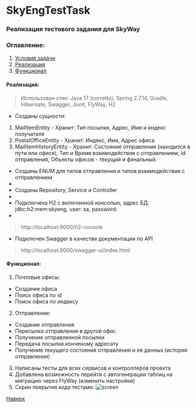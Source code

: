# SkyEngTestTask

### Реализация тестового задания для SkyWay
### Оглавление:
1) [Условия задачи](https://skyengpublic.notion.site/Junior-Java-b5e09e32bb0f495ba67791776a3e54f9/ "Ссылка на ТЗ")
2) [Реализация](#реализация)
3) [Функционал](#функционал)

#### Реализация:
> Использован стек: Java 17 (corretto), Spring 2.7.14, Gradle, Hibernate, Swagger, Junit, FlyWay, H2
* Созданы сущности: 
1) MailItemEntity - Хранит: Тип посылки, Адрес, Имя и индекс получателя
2) PostalOfficeEntity - Хранит: Индекс, Имя, Адрес  офиса
3) MailItemHistoryEntity - Хранит: Состояние отправления (находится в пути или офисе), Тип и Время взаимодействия 
с отправлением, id отправления, Объекты офисов - текущий и финальный.

* Созданы ENUM для типов отправления и типов взаимодействия с отправлением
* 
* Созданы Repository, Service и Controller
* 
* Подключена H2 с включенной консолью, адрес БД: jdbc:h2:mem:skyeng, user: sa, password:
*
> http://localhost:9000/h2-console

* Подключен Swagger в качестве документации по API
> http://localhost:9000/swagger-ui/index.html
 
 #### Функционал:
1) Почтовые офисы:
* Создание офиса
* Поиск офиса по id
* Поиск офиса по индексу
2) Отправление:
* Создание отправления
* Пересылка отправления в другой офис
* Получение отправленной посылки
* Передача посылки конченому адресату
* Получение текущего состояния отправления и ее данных (история отправления)
3) Написаны тесты для всех сервисов и контроллеров проекта
4) Добавлена возможность перейти с автогенерации таблиц на миграцию через FlyWay (изменить настройки)
5) Скрин покрытия кода тестами:
   ![screen](https://github.com/WMHillock/SkyEngTask/blob/main/src/main/resources/image/img.png?raw=true)

[Наверх](#skyengtesttask)

